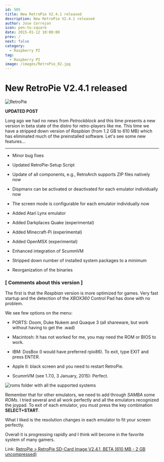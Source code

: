 ```yaml
---
id: 505
title: New RetroPie V2.4.1 released
description: New RetroPie V2.4.1 released
author: Jose Cerrejon
icon: pen-to-square
date: 2015-01-12 10:00:00
prev: /
next: false
category:
  - Raspberry PI
tag:
  - Raspberry PI
image: /images/RetroPie_02.jpg
---
```


# New RetroPie V2.4.1 released

![RetroPie](/images/RetroPie_02.jpg)

**UPDATED POST**

Long ago we had no news from *Petrockblock* and this time presents a new version in beta state of the distro for retro-players like me. This time we have a stripped down version of *Raspbian* (from 1.2 GB to 610 MB) which has eliminated much of the preinstalled software. Let's see some new features...

- - -
* Minor bug fixes

* Updated RetroPie-Setup Script

* Update of all components, e.g., RetroArch supports ZIP files natively now

* Dispmanx can be activated or deactivated for each emulator individually now

* The screen mode is configurable for each emulator individually now

* Added Atari Lynx emulator

* Added Darkplaces Quake (experimental)

* Added Minecraft-Pi (experimental)

* Added OpenMSX (experimental)

* Enhanced integration of ScummVM

* Stripped down number of installed system packages to a minimum

* Reorganization of the binaries


### [ Comments about this version ]

The first is that the *Raspbian* version is more optimized for games. Very fast startup and the detection of the *XBOX360* Control Pad has done with no problem.

We see few options on the menu:

* PORTS: Doom, Duke Nukem and Quaque 3 (all shareware, but work without having to get the .wad)

* Macintosh: It has not worked for me, you may need the ROM or BIOS to work.

* IBM: DosBox (I would have preferred rpix86). To exit, type EXIT and press ENTER.

* Apple II: black screen and you need to restart RetroPie.

* ScummVM (see 1.7.0, 3 January, 2015): Perfect.

![roms folder with all the supported systems](/images/2015/01/retropie_roms.png "roms folder with all the supported systems")

Remember that for other emulators, we need to add through *SAMBA* some *ROMs*. I tried several and all work perfectly and all the emulators recognized the joypad. To exit of each emulator, you must press the key combination **SELECT+START**.

What I liked is the resolution changes in each emulator to fit your screen perfectly.

Overall it is progressing rapidly and I think will become in the favorite system of many gamers.

Link: [RetroPie > RetroPie SD-Card Image V2.4.1, BETA (610 MB - 2 GB uncompressed)](http://blog.petrockblock.com/download/retropie-sd-card-image-v2-4-small-beta/)